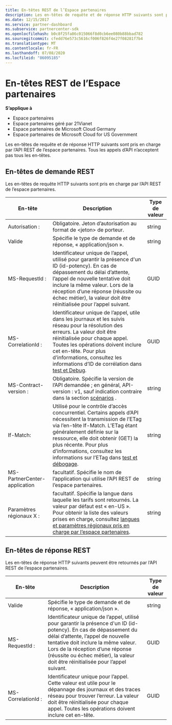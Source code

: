 ```yaml
---
title: En-têtes REST de l’Espace partenaires
description: Les en-têtes de requête et de réponse HTTP suivants sont pris en charge par l’API REST de l’espace partenaires.
ms.date: 12/15/2017
ms.service: partner-dashboard
ms.subservice: partnercenter-sdk
ms.openlocfilehash: b0c8f25fa86c015066f8d0cb6ee080b88bbad782
ms.sourcegitcommit: cfedd76e573c5616cf006f826f4e27f08281f7b4
ms.translationtype: MT
ms.contentlocale: fr-FR
ms.lasthandoff: 07/08/2020
ms.locfileid: "86095185"
---
```

# <a name="partner-center-rest-headers"></a>En-têtes REST de l’Espace partenaires

**S’applique à**

- Espace partenaires
- Espace partenaires géré par 21Vianet
- Espace partenaires de Microsoft Cloud Germany
- Espace partenaires de Microsoft Cloud for US Government

Les en-têtes de requête et de réponse HTTP suivants sont pris en charge par l’API REST de l’espace partenaires. Tous les appels d’API n’acceptent pas tous les en-têtes.

## <a name="rest-request-headers"></a>En-têtes de demande REST

Les en-têtes de requête HTTP suivants sont pris en charge par l’API REST de l’espace partenaires.

| En-tête                       | Description                                                                                                                                                                                                                                                                            | Type de valeur |
|------------------------------|----------------------------------------------------------------------------------------------------------------------------------------------------------------------------------------------------------------------------------------------------------------------------------------|------------|
| Autorisation :               | Obligatoire. Jeton d’autorisation au format de &lt;jeton&gt; de porteur.                                                                                                                                                                                                                    | string     |
| Valide                      | Spécifie le type de demande et de réponse, « application/json ».                                                                                                                                                                                                                           | string     |
| MS-RequestId :                | Identificateur unique de l’appel, utilisé pour garantir la présence d'un ID (id-potency). En cas de dépassement du délai d’attente, l’appel de nouvelle tentative doit inclure la même valeur. Lors de la réception d’une réponse (réussite ou échec métier), la valeur doit être réinitialisée pour l’appel suivant.                                            | GUID       |
| MS-CorrelationId :            | Identificateur unique de l’appel, utile dans les journaux et les suivis réseau pour la résolution des erreurs. La valeur doit être réinitialisée pour chaque appel. Toutes les opérations doivent inclure cet en-tête. Pour plus d’informations, consultez les informations d’ID de corrélation dans [test et Debug](test-and-debug.md). | GUID       |
| MS-Contract-version :         | Obligatoire. Spécifie la version de l’API demandée ; en général, API-version : v1, sauf indication contraire dans la section [scénarios](scenarios.md) .                                                                                                                                  | string     |
| If-Match:                    | Utilisé pour le contrôle d’accès concurrentiel. Certains appels d’API nécessitent la transmission de l’ETag via l’en-tête If-Match. L’ETag étant généralement définie sur la ressource, elle doit obtenir (GET) la plus récente. Pour plus d’informations, consultez les informations sur l’ETag dans [test et débogage](test-and-debug.md).                | string     |
| MS-PartnerCenter-application | facultatif. Spécifie le nom de l’application qui utilise l’API REST de l’espace partenaires.                                                                                                                                                                                             | string     |
| Paramètres régionaux X :                    | facultatif. Spécifie la langue dans laquelle les tarifs sont retournés. La valeur par défaut est « en-US ». Pour obtenir la liste des valeurs prises en charge, consultez [langues et paramètres régionaux pris en charge par l’espace partenaires](partner-center-supported-languages-and-locales.md).                                                                                                                                                                                                  | string     |

## <a name="rest-response-headers"></a>En-têtes de réponse REST

Les en-têtes de réponse HTTP suivants peuvent être retournés par l’API REST de l’espace partenaires.

| En-tête            | Description                                                                                                                                                                                                                                 | Type de valeur |
|-------------------|---------------------------------------------------------------------------------------------------------------------------------------------------------------------------------------------------------------------------------------------|------------|
| Valide           | Spécifie le type de demande et de réponse, « application/json ».                                                                                                                                                                                | string     |
| MS-RequestId :     | Identificateur unique de l’appel, utilisé pour garantir la présence d'un ID (id-potency). En cas de dépassement du délai d’attente, l’appel de nouvelle tentative doit inclure la même valeur. Lors de la réception d’une réponse (réussite ou échec métier), la valeur doit être réinitialisée pour l’appel suivant. | GUID       |
| MS-CorrelationId : | Identificateur unique pour l’appel. Cette valeur est utile pour le dépannage des journaux et des traces réseau pour trouver l’erreur. La valeur doit être réinitialisée pour chaque appel. Toutes les opérations doivent inclure cet en-tête.                                                       | GUID       |
